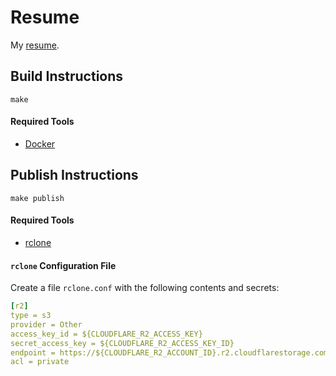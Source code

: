 # Resume

My [resume](https://assets.cameron.dev/resume.pdf).

## Build Instructions

`make`

#### Required Tools
- [Docker](https://www.docker.com/)

## Publish Instructions

`make publish`

#### Required Tools

- [rclone](https://https://rclone.org/)

#### `rclone` Configuration File

Create a file `rclone.conf` with the following contents and secrets:

```yaml
[r2]
type = s3
provider = Other
access_key_id = ${CLOUDFLARE_R2_ACCESS_KEY}
secret_access_key = ${CLOUDFLARE_R2_ACCESS_KEY_ID}
endpoint = https://${CLOUDFLARE_R2_ACCOUNT_ID}.r2.cloudflarestorage.com/cameron-dev-assets
acl = private
```
